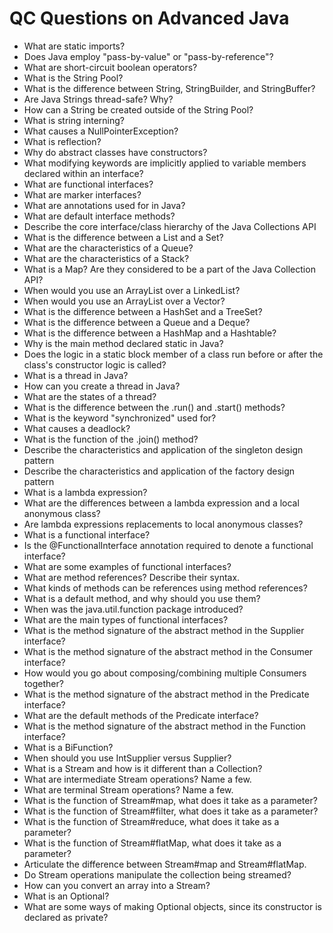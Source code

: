 # QC Questions on Advanced Java

 - What are static imports?
 - Does Java employ "pass-by-value" or "pass-by-reference"?
 - What are short-circuit boolean operators?
 - What is the String Pool?
 - What is the difference between String, StringBuilder, and StringBuffer?
 - Are Java Strings thread-safe? Why?
 - How can a String be created outside of the String Pool?
 - What is string interning?
 - What causes a NullPointerException?
 - What is reflection?
 - Why do abstract classes have constructors?
 - What modifying keywords are implicitly applied to variable members declared within an interface?
 - What are functional interfaces?
 - What are marker interfaces?
 - What are annotations used for in Java?
 - What are default interface methods?
 - Describe the core interface/class hierarchy of the Java Collections API
 - What is the difference between a List and a Set?
 - What are the characteristics of a Queue?
 - What are the characteristics of a Stack?
 - What is a Map? Are they considered to be a part of the Java Collection API?
 - When would you use an ArrayList over a LinkedList?
 - When would you use an ArrayList over a Vector?
 - What is the difference between a HashSet and a TreeSet?
 - What is the difference between a Queue and a Deque?
 - What is the difference between a HashMap and a Hashtable?
 - Why is the main method declared static in Java?
 - Does the logic in a static block member of a class run before or after the class's constructor logic is called?
 - What is a thread in Java?
 - How can you create a thread in Java?
 - What are the states of a thread?
 - What is the difference between the .run() and .start() methods?
 - What is the keyword "synchronized" used for?
 - What causes a deadlock?
 - What is the function of the .join() method?
 - Describe the characteristics and application of the singleton design pattern
 - Describe the characteristics and application of the factory design pattern
 - What is a lambda expression?
 - What are the differences between a lambda expression and a local anonymous class?
 - Are lambda expressions replacements to local anonymous classes?
 - What is a functional interface?
 - Is the @FunctionalInterface annotation required to denote a functional interface?
 - What are some examples of functional interfaces?
 - What are method references? Describe their syntax.
 - What kinds of methods can be references using method references?
 - What is a default method, and why should you use them?
 - When was the java.util.function package introduced?
 - What are the main types of functional interfaces?
 - What is the method signature of the abstract method in the Supplier interface?
 - What is the method signature of the abstract method in the Consumer interface?
 - How would you go about composing/combining multiple Consumers together?
 - What is the method signature of the abstract method in the Predicate interface?
 - What are the default methods of the Predicate interface?
 - What is the method signature of the abstract method in the Function interface?
 - What is a BiFunction?
 - When should you use IntSupplier versus Supplier<Integer>?
 - What is a Stream and how is it different than a Collection?
 - What are intermediate Stream operations? Name a few.
 - What are terminal Stream operations? Name a few.
 - What is the function of Stream#map, what does it take as a parameter?
 - What is the function of Stream#filter, what does it take as a parameter?
 - What is the function of Stream#reduce, what does it take as a parameter?
 - What is the function of Stream#flatMap, what does it take as a parameter?
 - Articulate the difference between Stream#map and Stream#flatMap.
 - Do Stream operations manipulate the collection being streamed?
 - How can you convert an array into a Stream?
 - What is an Optional?
 - What are some ways of making Optional objects, since its constructor is declared as private?
